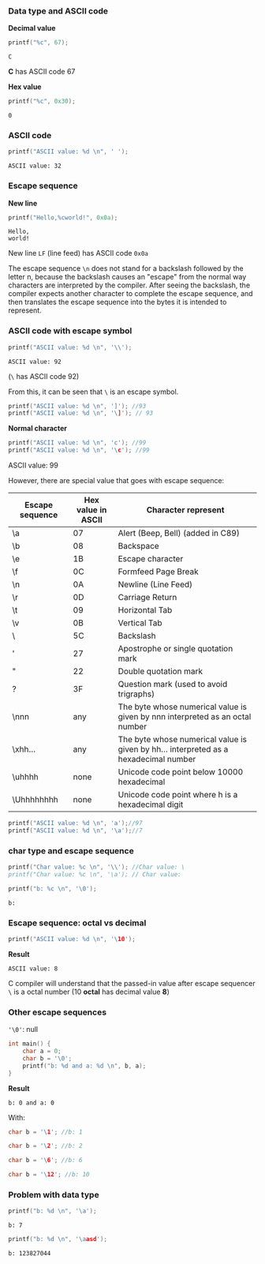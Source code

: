 ### Data type and ASCII code

**Decimal value**

```c    
printf("%c", 67); 
```

```
C
```

**C** has ASCII code 67

**Hex value**

```c
printf("%c", 0x30);
```

```
0
```

### ASCII code

```c
printf("ASCII value: %d \n", ' ');
```

```
ASCII value: 32 
```

### Escape sequence

**New line**

```c
printf("Hello,%cworld!", 0x0a);
```

```
Hello,
world!
```

New line ``LF`` (line feed) has ASCII code ``0x0a``

The escape sequence ``\n`` does not stand for a backslash followed by the letter n, because the backslash causes an "escape" from the normal way characters are interpreted by the compiler. After seeing the backslash, the compiler expects another character to complete the escape sequence, and then translates the escape sequence into the bytes it is intended to represent. 

### ASCII code with escape symbol

```c
printf("ASCII value: %d \n", '\\');
```

```
ASCII value: 92 
```

(``\`` has ASCII code 92)

From this, it can be seen that ``\`` is an escape symbol.

```c
printf("ASCII value: %d \n", ']'); //93
printf("ASCII value: %d \n", '\]'); // 93
```

**Normal character**

```c
printf("ASCII value: %d \n", 'c'); //99
printf("ASCII value: %d \n", '\c'); //99
```
ASCII value: 99 

However, there are special value that goes with escape sequence:

| Escape sequence | Hex value in ASCII|Character represent|
| ------- |------|------|
|\a |07|Alert (Beep, Bell) (added in C89)|		
|\b |08|Backspace|			
|\e |1B|Escape character|
|\f	|0C|Formfeed Page Break|
|\n	|0A|Newline (Line Feed)|
|\r	|0D|Carriage Return|
|\t	|09|Horizontal Tab|
|\v	|0B|Vertical Tab|
|\\	|5C	|Backslash|
|\'	|27	|Apostrophe or single quotation mark|
|\"	|22	|Double quotation mark|
|\?	|3F	|Question mark (used to avoid trigraphs)|
|\nnn|	any|	The byte whose numerical value is given by nnn interpreted as an octal number|
|\xhh…|	any|	The byte whose numerical value is given by hh… interpreted as a hexadecimal number|
|\uhhhh|none|	Unicode code point below 10000 hexadecimal|
\Uhhhhhhhh|	none|	Unicode code point where h is a hexadecimal digit|

```c
printf("ASCII value: %d \n", 'a');//97
printf("ASCII value: %d \n", '\a');//7
```

### char type and escape sequence

```c
printf("Char value: %c \n", '\\'); //Char value: \
printf("Char value: %c \n", '\a'); // Char value: 
```

```c
printf("b: %c \n", '\0');
```

```
b:  
```

### Escape sequence: octal vs decimal

```c
printf("ASCII value: %d \n", '\10');
```

**Result**

```
ASCII value: 8 
```

C compiler will understand that the passed-in value after escape sequencer ``\`` is a octal number (10 **octal** has decimal value **8**)

### Other escape sequences

``'\0'``: null

```c
int main() {
	char a = 0;
	char b = '\0';
	printf("b: %d and a: %d \n", b, a);
}
```
**Result**

```
b: 0 and a: 0 
```

With:

```c
char b = '\1'; //b: 1
```

```c
char b = '\2'; //b: 2
```

```c
char b = '\6'; //b: 6
```

```c
char b = '\12'; //b: 10
```

### Problem with data type

```c
printf("b: %d \n", '\a');
```

```
b: 7 
```

```c
printf("b: %d \n", '\aasd');
```

```
b: 123827044 
```